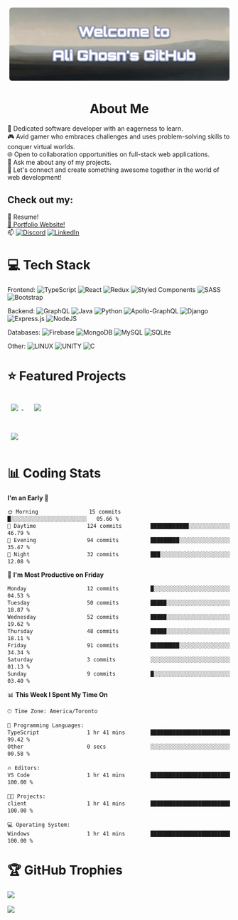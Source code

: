 

![Banner](alighosnbanner.png)

<h1 align="center">
About Me
</h1>

👦 Dedicated software developer with an eagerness to learn.<br>
🎮 Avid gamer who embraces challenges and uses problem-solving skills to conquer virtual worlds.<br>
🌐 Open to collaboration opportunities on full-stack web applications.<br>
💬 Ask me about any of my projects.<br>
🤝 Let's connect and create something awesome together in the world of web development!

## Check out my:
📄 Resume!<br>
[🎦 Portfolio Website!](https://www.alighosn.ca/)<br>
📫 
[![Discord](https://img.shields.io/badge/Discord-%237289DA.svg?logo=discord&logoColor=white)](https://discord.gg/XFWwKWwm) 
[![LinkedIn](https://img.shields.io/badge/LinkedIn-%230077B5.svg?logo=linkedin&logoColor=white)](https://linkedin.com/in/ali-ghosn-b53402217/) 

# 💻 Tech Stack
Frontend:
![TypeScript](https://img.shields.io/badge/typescript-%23007ACC.svg?style=flat&logo=typescript&logoColor=white) 
![React](https://img.shields.io/badge/react-%2320232a.svg?style=flat&logo=react&logoColor=%2361DAFB) 
![Redux](https://img.shields.io/badge/redux-%23593d88.svg?style=flat&logo=redux&logoColor=white) 
![Styled Components](https://img.shields.io/badge/styled--components-DB7093?style=flat&logo=styled-components&logoColor=white) 
![SASS](https://img.shields.io/badge/SASS-hotpink.svg?style=flat&logo=SASS&logoColor=white)
![Bootstrap](https://img.shields.io/badge/bootstrap-%23563D7C.svg?style=flat&logo=bootstrap&logoColor=white)<br>


Backend:
![GraphQL](https://img.shields.io/badge/-GraphQL-E10098?style=flat&logo=graphql&logoColor=white) 
![Java](https://img.shields.io/badge/java-%23ED8B00.svg?style=flat&logo=java&logoColor=white) 
![Python](https://img.shields.io/badge/python-3670A0?style=flat&logo=python&logoColor=ffdd54) 
![Apollo-GraphQL](https://img.shields.io/badge/-ApolloGraphQL-311C87?style=flat&logo=apollo-graphql) 
![Django](https://img.shields.io/badge/django-%23092E20.svg?style=flat&logo=django&logoColor=white) 
![Express.js](https://img.shields.io/badge/express.js-%23404d59.svg?style=flat&logo=express&logoColor=%2361DAFB) 
![NodeJS](https://img.shields.io/badge/node.js-6DA55F?style=flat&logo=node.js&logoColor=white)<br>


Databases:
![Firebase](https://img.shields.io/badge/firebase-%23039BE5.svg?style=flat&logo=firebase) 
![MongoDB](https://img.shields.io/badge/MongoDB-%234ea94b.svg?style=flat&logo=mongodb&logoColor=white) 
![MySQL](https://img.shields.io/badge/mysql-%2300f.svg?style=flat&logo=mysql&logoColor=white) 
![SQLite](https://img.shields.io/badge/sqlite-%2307405e.svg?style=flat&logo=sqlite&logoColor=white)<br>


Other:
![LINUX](https://img.shields.io/badge/Linux-FCC624?style=flat&logo=linux&logoColor=black)
![UNITY](https://img.shields.io/badge/Unity-%2320232a.svg?style=flat&logo=unity&logoColor=white) 
![C](https://img.shields.io/badge/c-%2300599C.svg?style=flat&logo=c&logoColor=white)<br>

# ⭐ Featured Projects
<a href="https://github.com/AliGhosn1/EcommerceWebsite">
  <img align="center" style="margin:1rem 0.5rem" src="https://github-readme-stats.vercel.app/api/pin/?username=alighosn1&repo=EcommerceWebsite&title_color=ffffff&text_color=c9cacc&icon_color=4AB197&bg_color=1A2B34" />
</a>&nbsp;&nbsp;&nbsp;
<a href="https://github.com/AliGhosn1/EcommerceWebsite">
  <img align="center" style="margin:1rem 0.5rem" src="https://github-readme-stats.vercel.app/api/pin/?username=alighosn1&repo=EcommerceWebsite&title_color=ffffff&text_color=c9cacc&icon_color=4AB197&bg_color=1A2B34" />
</a>  
<br /><br />
<a href="https://github.com/AliGhosn1/EcommerceWebsite">
  <img align="center" style="margin:1rem 0.5rem" src="https://github-readme-stats.vercel.app/api/pin/?username=alighosn1&repo=EcommerceWebsite&title_color=ffffff&text_color=c9cacc&icon_color=4AB197&bg_color=1A2B34" />
</a>

# 📊 Coding Stats
<!--START_SECTION:waka-->
**I'm an Early 🐤** 

```text
🌞 Morning                15 commits          █░░░░░░░░░░░░░░░░░░░░░░░░   05.66 % 
🌆 Daytime                124 commits         ████████████░░░░░░░░░░░░░   46.79 % 
🌃 Evening                94 commits          █████████░░░░░░░░░░░░░░░░   35.47 % 
🌙 Night                  32 commits          ███░░░░░░░░░░░░░░░░░░░░░░   12.08 % 
```
📅 **I'm Most Productive on Friday** 

```text
Monday                   12 commits          █░░░░░░░░░░░░░░░░░░░░░░░░   04.53 % 
Tuesday                  50 commits          █████░░░░░░░░░░░░░░░░░░░░   18.87 % 
Wednesday                52 commits          █████░░░░░░░░░░░░░░░░░░░░   19.62 % 
Thursday                 48 commits          █████░░░░░░░░░░░░░░░░░░░░   18.11 % 
Friday                   91 commits          █████████░░░░░░░░░░░░░░░░   34.34 % 
Saturday                 3 commits           ░░░░░░░░░░░░░░░░░░░░░░░░░   01.13 % 
Sunday                   9 commits           █░░░░░░░░░░░░░░░░░░░░░░░░   03.40 % 
```


📊 **This Week I Spent My Time On** 

```text
🕑︎ Time Zone: America/Toronto

💬 Programming Languages: 
TypeScript               1 hr 41 mins        █████████████████████████   99.42 % 
Other                    0 secs              ░░░░░░░░░░░░░░░░░░░░░░░░░   00.58 % 

🔥 Editors: 
VS Code                  1 hr 41 mins        █████████████████████████   100.00 % 

🐱‍💻 Projects: 
client                   1 hr 41 mins        █████████████████████████   100.00 % 

💻 Operating System: 
Windows                  1 hr 41 mins        █████████████████████████   100.00 % 
```


<!--END_SECTION:waka-->

# 🏆 GitHub Trophies
![](https://github-profile-trophy.vercel.app/?username=alighosn1&title=MultiLanguage,Joined2020,Commits,Repositories,Followers&theme=tokyonight&no-frame=false&no-bg=false&margin-w=4)

[![](https://visitcount.itsvg.in/api?id=alighosn1&icon=5&color=9)](https://visitcount.itsvg.in)

